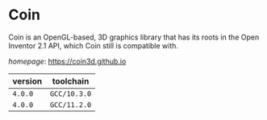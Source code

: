 # Coin

Coin is an OpenGL-based, 3D graphics library that has its roots in the Open Inventor 2.1 API, which Coin still is compatible with.

*homepage*: <https://coin3d.github.io>

version | toolchain
--------|----------
``4.0.0`` | ``GCC/10.3.0``
``4.0.0`` | ``GCC/11.2.0``
